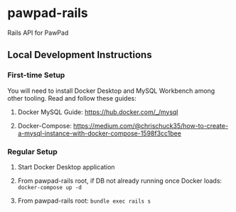 # pawpad-rails
Rails API for PawPad

## Local Development Instructions

### First-time Setup

You will need to install Docker Desktop and MySQL Workbench among other tooling. Read and follow these guides:

1. Docker MySQL Guide: https://hub.docker.com/_/mysql

2. Docker-Compose: https://medium.com/@chrischuck35/how-to-create-a-mysql-instance-with-docker-compose-1598f3cc1bee

### Regular Setup

1. Start Docker Desktop application

2. From pawpad-rails root, if DB not already running once Docker loads: `docker-compose up -d`

3. From pawpad-rails root:
`bundle exec rails s`
